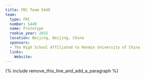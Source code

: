```yaml
---
title: FRC Team 5449
team:
  type: FRC
  number: 5449
  name: Prototype
  rookie_year: 2015
  location: Beijing, Beijing, China
  sponsors:
  - The High School Affiliated to Renmin University of China
  links:
    Website:
---
```


{% include remove_this_line_and_add_a_paragraph %}